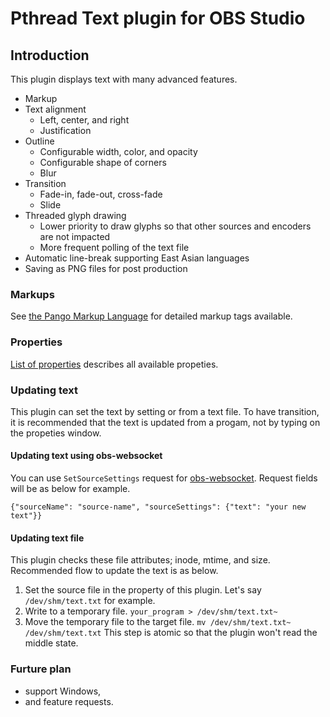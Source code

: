 # Pthread Text plugin for OBS Studio

## Introduction

This plugin displays text with many advanced features.

* Markup
* Text alignment
  * Left, center, and right
  * Justification
* Outline
  * Configurable width, color, and opacity
  * Configurable shape of corners
  * Blur
* Transition
  * Fade-in, fade-out, cross-fade
  * Slide
* Threaded glyph drawing
  * Lower priority to draw glyphs so that other sources and encoders are not impacted
  * More frequent polling of the text file
* Automatic line-break supporting East Asian languages
* Saving as PNG files for post production

### Markups

See [the Pango Markup Language](https://docs.gtk.org/Pango/pango_markup.html)
for detailed markup tags available.

### Properties

[List of properties](doc/properties.md) describes all available propeties.

### Updating text

This plugin can set the text by setting or from a text file.
To have transition, it is recommended that the text is updated from a progam, not by typing on the propeties window.

#### Updating text using obs-websocket

You can use `SetSourceSettings` request for [obs-websocket](https://github.com/Palakis/obs-websocket/).
Request fields will be as below for example.
```
{"sourceName": "source-name", "sourceSettings": {"text": "your new text"}}
```

#### Updating text file

This plugin checks these file attributes; inode, mtime, and size.
Recommended flow to update the text is as below.
1. Set the source file in the property of this plugin. Let's say ```/dev/shm/text.txt``` for example.
2. Write to a temporary file.
   ```your_program > /dev/shm/text.txt~```
3. Move the temporary file to the target file.
   ```mv /dev/shm/text.txt~ /dev/shm/text.txt```
   This step is atomic so that the plugin won't read the middle state.

### Furture plan

* support Windows,
* and feature requests.
